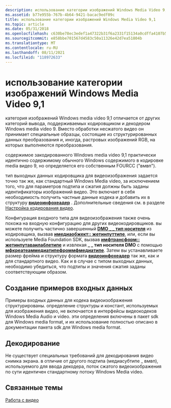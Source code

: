 ```yaml
---
description: использование категории изображений Windows Media Video 9,1
ms.assetid: b77e955b-767b-4b64-9421-bacac9edf09c
title: использование категории изображений Windows Media Video 9,1
ms.topic: article
ms.date: 05/31/2018
ms.openlocfilehash: c630be78ec3edef1a47322b31f6a2331f15134a0cdffa4107b5a79daa86e9091
ms.sourcegitcommit: e858bbe701567d4583c50a11326e42d7ea51804b
ms.translationtype: MT
ms.contentlocale: ru-RU
ms.lasthandoff: 08/11/2021
ms.locfileid: "118972633"
---
```

# <a name="using-the-windows-media-video-91-image-category"></a>использование категории изображений Windows Media Video 9,1

категория изображений Windows media video 9,1 отличается от других категорий вывода, поддерживаемых кодировщиком и декодером Windows media video 9. Вместо обработки несжатого видео он принимает специальные образцы, состоящие из структурированных данных преобразования и, иногда, растровых изображений RGB, на которых выполняются преобразования.

содержимое закодированного Windows media video 9,1 практически идентично содержимому обычного Windows содержимого в кодировке media видео 9, но определяется его собственным FOURCC ("вмвп").

тип выходных данных кодировщика для видеоизображения задается точно так же, как стандартный Windows Media video, за исключением того, что для параметров подтипа и сжатия должны быть заданы идентификаторы изображений видео. Это включает в себя необходимость получить частные данные кодека и добавить их в структуру [**видеоинфохеадер**](/previous-versions/windows/desktop/api/amvideo/ns-amvideo-videoinfoheader) . Дополнительные сведения см. в разделе [Настройка кодирования видео](configuringvideoencoding.md).

Конфигурация входного типа для видеоизображения также очень похожа на входную конфигурацию для других видеокодировщиков. вы можете получить частично завершенный [**DMO \_ \_ тип носителя**](/previous-versions/windows/desktop/api/mediaobj/ns-mediaobj-dmo_media_type) из кодировщика, вызвав [**имедиаобжект:: жетинпуттипе**](/previous-versions/windows/desktop/api/mediaobj/nf-mediaobj-imediaobject-getinputtype), или, если вы используете Media Foundation SDK, вызвав [**имфтрансформ:: жетинпутаваилаблетипе**](/windows/desktop/api/mftransform/nf-mftransform-imftransform-getinputavailabletype) и извлекая **\_ \_ тип носителя DMO** с помощью [**мфкреатеаммедиатипефроммфмедиатипе**](/windows/desktop/api/mfapi/nf-mfapi-mfcreateammediatypefrommfmediatype). Затем вы устанавливаете размер фрейма и структуру формата [**видеоинфохеадер**](/previous-versions/windows/desktop/api/amvideo/ns-amvideo-videoinfoheader) так же, как и для стандартного видео. Как и в случае с типом выходных данных, необходимо убедиться, что подтипы и значения сжатия заданы соответствующим образом.

## <a name="creating-input-samples"></a>Создание примеров входных данных

Примеры входных данных для кодека видеоизображения структурированы. определение структуры и констант, используемых для изображения видео, не включается в интерфейсы видеокодеков Windows Media Audio и video. эти определения включены в пакет sdk для Windows media format, и их использование полностью описано в документации пакета sdk для Windows media format.

## <a name="decoding"></a>Декодирование

Не существует специальных требований для декодирования видео снимка экрана. в отличие от другого подтипа (медиасубтипе \_ вмвп), используемого для ввода декодера, поток сжатого видеоизображения по сути идентичен стандартному потоку Windows Media video.

## <a name="related-topics"></a>Связанные темы

<dl> <dt>

[Работа с видео](workingwithvideo.md)
</dt> </dl>

 

 
